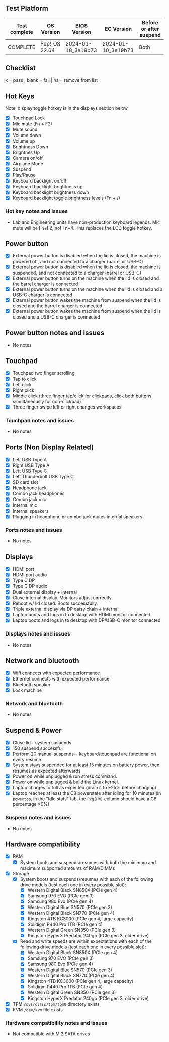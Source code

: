## Test Platform

| Test complete | OS Version     | BIOS Version        | EC Version          | Before or after suspend |
|---------------|----------------|---------------------|---------------------|-------------------------|
| COMPLETE      | Pop!\_OS 22.04 | 2024-01-18\_3e19b73 | 2024-01-10\_3e19b73 | Both                    |

## Checklist
x = pass | blank = fail | na = remove from list

## Hot Keys

Note: display toggle hotkey is in the displays section below.

- [x] Touchpad Lock
- [x] Mic mute (Fn + F2)
- [x] Mute sound
- [x] Volume down
- [x] Volume up
- [x] Brightness Down
- [x] Brightnes Up
- [x] Camera on/off
- [x] Airplane Mode
- [x] Suspend
- [x] Play/Pause
- [x] Keyboard backlight on/off
- [x] Keyboard backlight brightness up
- [x] Keyboard backlight brightness down
- [x] Keyboard backlight toggle brightness levels (Fn + /)

### Hot key notes and issues

- Lab and Engineering units have non-production keyboard legends. Mic mute will be Fn+F2, not Fn+4. This replaces the LCD toggle hotkey.

## Power button

- [x] External power button is disabled when the lid is closed, the machine is powered off, and not connected to a charger (barrel or USB-C)
- [x] External power button is disabled when the lid is closed, the machine is suspended, and not connected to a charger (barrel or USB-C)
- [x] External power button turns on the machine when the lid is closed and the barrel charger is connected
- [x] External power button turns on the machine when the lid is closed and a USB-C charger is connected
- [x] External power button wakes the machine from suspend when the lid is closed and the barrel charger is connected
- [x] External power button wakes the machine from suspend when the lid is closed and a USB-C charger is connected

## Power button notes and issues

- No notes

## Touchpad

- [x] Touchpad two finger scrolling
- [x] Tap to click
- [x] Left click
- [x] Right click
- [x] Middle click (three finger tap/click for clickpads, click both buttons simultaneously for non-clickpad)
- [x] Three finger swipe left or right changes workspaces

### Touchpad notes and issues

- No notes

## Ports (Non Display Related)

- [x] Left USB Type A
- [x] Right USB Type A
- [x] Left USB Type C
- [x] Left Thunderbolt USB Type C
- [x] SD card slot
- [x] Headphone jack
- [x] Combo jack headphones
- [x] Combo jack mic
- [x] Internal mic
- [x] Internal speakers
- [x] Plugging in headphone or combo jack mutes internal speakers

### Ports notes and issues

- No notes

## Displays

- [x] HDMI port
- [x] HDMI port audio
- [x] Type C DP
- [x] Type C DP audio
- [x] Dual external display + internal
- [x] Close internal display. Monitors adjust correctly.
- [x] Reboot w/ lid closed. Boots successfully.
- [x] Triple external display via DP daisy chain + internal
- [x] Laptop boots and logs in to desktop with HDMI monitor connected
- [x] Laptop boots and logs in to desktop with DP/USB-C monitor connected

### Displays notes and issues

- No notes

## Network and bluetooth

- [x] Wifi connects with expected performance
- [x] Ethernet connects with expected performance
- [x] Bluetooth speaker
- [x] Lock machine

### Network and bluetooth

- No notes

## Suspend & Power

- [x] Close lid - system suspends
- [x] 150 suspend successful
- [x] Perform 20 manual suspends-- keyboard/touchpad are functional on every resume.
- [x] System stays suspended for at least 15 minutes on battery power, then resumes as expected afterwards
- [x] Power on while unplugged & run stress command.
- [x] Power on while unplugged & build the Linux kernel.
- [x] Laptop charges to full as expected (drain it to ~25% before charging)
- [x] Laptop reaches at least the C8 powerstate after idling for 10 minutes (in `powertop`, in the "Idle stats" tab, the `Pkg(HW)` column should have a C8 percentage >0%)

### Suspend notes and issues

- No notes

## Hardware compatibility

- [x] RAM
    - [x] System boots and suspends/resumes with both the minimum and maximum supported amounts of RAM/DIMMs
- [x] Storage
    - [x] System boots and suspends/resumes with each of the following drive models (test each one in every possible slot):
        - [x] Western Digital Black SN850X (PCIe gen 4)
        - [x] Samsung 970 EVO (PCIe gen 3)
        - [x] Samsung 980 Evo (PCIe gen 4)
        - [x] Western Digital Blue SN570 (PCIe gen 3)
        - [x] Western Digital Black SN770 (PCIe gen 4)
        - [x] Kingston 4TB KC3000 (PCIe gen 4, large capacity)
        - [x] Solidigm P440 Pro 1TB (PCIe gen 4)
        - [x] Western Digital Green SN350 (PCie gen 3)
        - [x] Kingston HyperX Predator 240gb (PCIe gen 3, older drive)
    - [x] Read and write speeds are within expectations with each of the following drive models (test each one in every possible slot):
        - [x] Western Digital Black SN850X (PCIe gen 4)
        - [x] Samsung 970 EVO (PCIe gen 3)
        - [x] Samsung 980 Evo (PCIe gen 4)
        - [x] Western Digital Blue SN570 (PCIe gen 3)
        - [x] Western Digital Black SN770 (PCIe gen 4)
        - [x] Kingston 4TB KC3000 (PCIe gen 4, large capacity)
        - [x] Solidigm P440 Pro 1TB (PCIe gen 4)
        - [x] Western Digital Green SN350 (PCie gen 3)
        - [x] Kingston HyperX Predator 240gb (PCIe gen 3, older drive)
- [x] TPM `/sys/class/tpm/tpm0` directory exists
- [x] KVM `/dev/kvm` file exists

### Hardware compatibility notes and issues

- Not compatible with M.2 SATA drives
